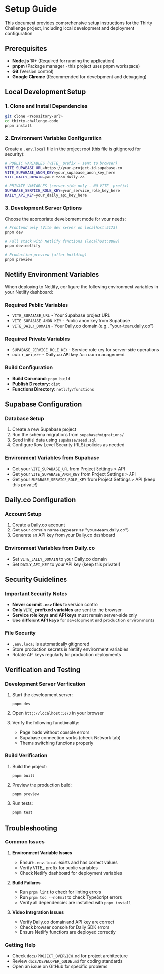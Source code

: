 # Setup Guide

This document provides comprehensive setup instructions for the Thirty Challenge project, including local development and deployment configuration.

## Prerequisites

- **Node.js** 18+ (Required for running the application)
- **pnpm** (Package manager - this project uses pnpm workspace)
- **Git** (Version control)
- **Google Chrome** (Recommended for development and debugging)

## Local Development Setup

### 1. Clone and Install Dependencies

```bash
git clone <repository-url>
cd thirty-challenge-code
pnpm install
```

### 2. Environment Variables Configuration

Create a `.env.local` file in the project root (this file is gitignored for security):

```bash
# PUBLIC VARIABLES (VITE_ prefix - sent to browser)
VITE_SUPABASE_URL=https://your-project-id.supabase.co
VITE_SUPABASE_ANON_KEY=your_supabase_anon_key_here
VITE_DAILY_DOMAIN=your-team.daily.co

# PRIVATE VARIABLES (server-side only - NO VITE_ prefix)
SUPABASE_SERVICE_ROLE_KEY=your_service_role_key_here
DAILY_API_KEY=your_daily_api_key_here
```

### 3. Development Server Options

Choose the appropriate development mode for your needs:

```bash
# Frontend only (Vite dev server on localhost:5173)
pnpm dev

# Full stack with Netlify functions (localhost:8888)
pnpm dev:netlify

# Production preview (after building)
pnpm preview
```

## Netlify Environment Variables

When deploying to Netlify, configure the following environment variables in your Netlify dashboard:

### Required Public Variables

- `VITE_SUPABASE_URL` - Your Supabase project URL
- `VITE_SUPABASE_ANON_KEY` - Public anon key from Supabase
- `VITE_DAILY_DOMAIN` - Your Daily.co domain (e.g., "your-team.daily.co")

### Required Private Variables

- `SUPABASE_SERVICE_ROLE_KEY` - Service role key for server-side operations
- `DAILY_API_KEY` - Daily.co API key for room management

### Build Configuration

- **Build Command**: `pnpm build`
- **Publish Directory**: `dist`
- **Functions Directory**: `netlify/functions`

## Supabase Configuration

### Database Setup

1. Create a new Supabase project
2. Run the schema migrations from `supabase/migrations/`
3. Seed initial data using `supabase/seed.sql`
4. Configure Row Level Security (RLS) policies as needed

### Environment Variables from Supabase

- Get your `VITE_SUPABASE_URL` from Project Settings > API
- Get your `VITE_SUPABASE_ANON_KEY` from Project Settings > API
- Get your `SUPABASE_SERVICE_ROLE_KEY` from Project Settings > API (keep this private!)

## Daily.co Configuration

### Account Setup

1. Create a Daily.co account
2. Get your domain name (appears as "your-team.daily.co")
3. Generate an API key from your Daily.co dashboard

### Environment Variables from Daily.co

- Set `VITE_DAILY_DOMAIN` to your Daily.co domain
- Set `DAILY_API_KEY` to your API key (keep this private!)

## Security Guidelines

### Important Security Notes

- **Never commit `.env` files** to version control
- **Only `VITE_` prefixed variables** are sent to the browser
- **Service role keys and API keys** must remain server-side only
- **Use different API keys** for development and production environments

### File Security

- `.env.local` is automatically gitignored
- Store production secrets in Netlify environment variables
- Rotate API keys regularly for production deployments

## Verification and Testing

### Development Server Verification

1. Start the development server:

   ```bash
   pnpm dev
   ```

2. Open `http://localhost:5173` in your browser

3. Verify the following functionality:
   - Page loads without console errors
   - Supabase connection works (check Network tab)
   - Theme switching functions properly

### Build Verification

1. Build the project:

   ```bash
   pnpm build
   ```

2. Preview the production build:

   ```bash
   pnpm preview
   ```

3. Run tests:
   ```bash
   pnpm test
   ```

## Troubleshooting

### Common Issues

1. **Environment Variable Issues**
   - Ensure `.env.local` exists and has correct values
   - Verify VITE\_ prefix for public variables
   - Check Netlify dashboard for deployment variables

2. **Build Failures**
   - Run `pnpm lint` to check for linting errors
   - Run `pnpm tsc --noEmit` to check TypeScript errors
   - Verify all dependencies are installed with `pnpm install`

3. **Video Integration Issues**
   - Verify Daily.co domain and API key are correct
   - Check browser console for Daily SDK errors
   - Ensure Netlify functions are deployed correctly

### Getting Help

- Check `docs/PROJECT_OVERVIEW.md` for project architecture
- Review `docs/DEVELOPER_GUIDE.md` for coding standards
- Open an issue on GitHub for specific problems
